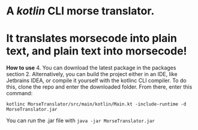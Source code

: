 # A *kotlin* CLI morse translator.
# It translates morsecode into plain text, and plain text into morsecode!

**How to use**
4. You can download the latest package in the packages section
2. Alternatively, you can build the project either in an IDE, like Jetbrains IDEA, or compile it yourself with the kotlinc CLI compiler. To do this, clone the repo and enter the downloaded folder. From there, enter this command:

`kotlinc MorseTranslator/src/main/kotlin/Main.kt -include-runtime -d MorseTranslator.jar`

You can run the .jar file with 
`java -jar MorseTranslator.jar`